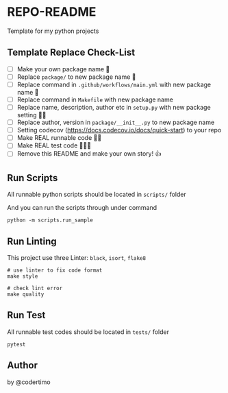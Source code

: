 # REPO-README

Template for my python projects

## Template Replace Check-List

- [ ] Make your own package name 👋
- [ ] Replace `package/` to new package name 🎉
- [ ] Replace command in `.github/workflows/main.yml` with new package name 🔨
- [ ] Replace command in `Makefile` with new package name
- [ ] Replace name, description, author etc in `setup.py` with new package setting 🏄‍♂️
- [ ] Replace author, version in `package/__init__.py` to new package name
- [ ] Setting codecov (https://docs.codecov.io/docs/quick-start) to your repo
- [ ] Make REAL runnable code 👨‍💻
- [ ] Make REAL test code 👩🏻‍💻
- [ ] Remove this README and make your own story! 👍

## Run Scripts

All runnable python scripts should be located in `scripts/` folder

And you can run the scripts through under command

```shell
python -m scripts.run_sample
```

## Run Linting

This project use three Linter: `black`, `isort`, `flake8`

```
# use linter to fix code format
make style

# check lint error
make quality
```

## Run Test

All runnable test codes should be located in `tests/` folder

```shell
pytest
```

## Author

by @codertimo

